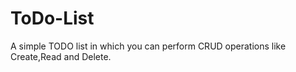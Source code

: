 # ToDo-List
 A simple TODO list in which you can perform CRUD operations like Create,Read and Delete.
